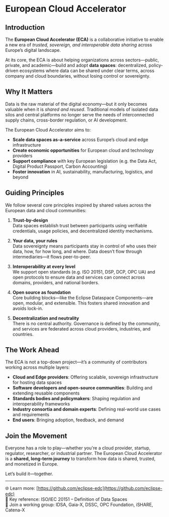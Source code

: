 # European Cloud Accelerator

## Introduction

The **European Cloud Accelerator (ECA)** is a collaborative initiative to enable a new era of *trusted, sovereign, and interoperable data sharing* across Europe’s digital landscape.

At its core, the ECA is about helping organizations across sectors—public, private, and academic—build and adopt **data spaces**: decentralized, policy-driven ecosystems where data can be shared under clear terms, across company and cloud boundaries, without losing control or sovereignty.

## Why It Matters

Data is the raw material of the digital economy—but it only becomes valuable when it is *shared and reused*. Traditional models of isolated data silos and central platforms no longer serve the needs of interconnected supply chains, cross-border regulation, or AI development.

The European Cloud Accelerator aims to:

- **Scale data spaces as-a-service** across Europe’s cloud and edge infrastructure
- **Create economic opportunities** for European cloud and technology providers
- **Support compliance** with key European legislation (e.g. the Data Act, Digital Product Passport, Carbon Accounting)
- **Foster innovation** in AI, sustainability, manufacturing, logistics, and beyond

## Guiding Principles

We follow several core principles inspired by shared values across the European data and cloud communities:

1. **Trust-by-design**  
   Data spaces establish trust between participants using verifiable credentials, usage policies, and decentralized identity mechanisms.

2. **Your data, your rules**  
   Data sovereignty means participants stay in control of who uses their data, how, for how long, and where. Data doesn’t flow through intermediaries—it flows peer-to-peer.

3. **Interoperability at every level**  
   We support open standards (e.g. ISO 20151, DSP, DCP, OPC UA) and open protocols to ensure data and services can connect across domains, providers, and national borders.

4. **Open source as foundation**  
   Core building blocks—like the Eclipse Dataspace Components—are open, modular, and extensible. This fosters shared innovation and avoids lock-in.

5. **Decentralization and neutrality**  
   There is no central authority. Governance is defined by the community, and services are federated across cloud providers, industries, and countries.

## The Work Ahead

The ECA is not a top-down project—it’s a community of contributors working across multiple layers:

- **Cloud and Edge providers**: Offering scalable, sovereign infrastructure for hosting data spaces
- **Software developers and open-source communities**: Building and extending reusable components
- **Standards bodies and policymakers**: Shaping regulation and interoperability frameworks
- **Industry consortia and domain experts**: Defining real-world use cases and requirements
- **End users**: Bringing adoption, feedback, and demand

## Join the Movement

Everyone has a role to play—whether you're a cloud provider, startup, regulator, researcher, or industrial partner. The European Cloud Accelerator is a **shared, long-term journey** to transform how data is shared, trusted, and monetized in Europe.

Let’s build it—together.

---

🌐 Learn more: [https://github.com/eclipse-edc](https://github.com/eclipse-edc)  
📄 Key reference: ISO/IEC 20151 – Definition of Data Spaces  
🤝 Join a working group: IDSA, Gaia-X, DSSC, OPC Foundation, iSHARE, Catena-X
